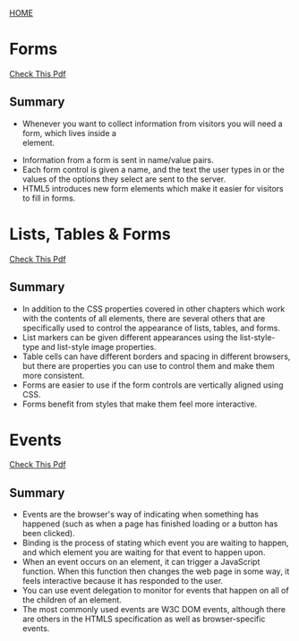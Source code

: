 [HOME](README.md)

# Forms

[Check This Pdf](forms.pdf)

## Summary

* Whenever you want to collect information from visitors you will need a form, which lives inside a <form> element.
* Information from a form is sent in name/value pairs.
* Each form control is given a name, and the text the user types in or the values of the options they select are sent to the server.
* HTML5 introduces new form elements which make it easier for visitors to fill in forms.


# Lists, Tables & Forms

[Check This Pdf](ltf.pdf)

## Summary

* In addition to the CSS properties covered in other chapters which work with the contents of all elements, there are several others that are specifically used to
control the appearance of lists, tables, and forms.
* List markers can be given different appearances using the list-style-type and list-style image properties.
* Table cells can have different borders and spacing in different browsers, but there are properties you can use to control them and make them more consistent.
* Forms are easier to use if the form controls are vertically aligned using CSS.
* Forms benefit from styles that make them feel more interactive.

# Events

[Check This Pdf](events.pdf)

## Summary

* Events are the browser's way of indicating when something has happened (such as when a page has finished loading or a button has been clicked).
* Binding is the process of stating which event you are waiting to happen, and which element you are waiting for that event to happen upon.
* When an event occurs on an element, it can trigger a JavaScript function. When this function then changes the web page in some way, it feels interactive because it has responded to the user.
* You can use event delegation to monitor for events that happen on all of the children of an element.
* The most commonly used events are W3C DOM events, although there are others in the HTMLS specification as well as browser-specific events.
